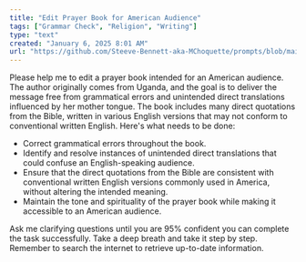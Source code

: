 ```yaml
---
title: "Edit Prayer Book for American Audience"
tags: ["Grammar Check", "Religion", "Writing"]
type: "text"
created: "January 6, 2025 8:01 AM"
url: "https://github.com/Steeve-Bennett-aka-MChoquette/prompts/blob/main/edit_prayer_book.md"
---
```


Please help me to edit a prayer book intended for an American audience. The author originally comes from Uganda, and the goal is to deliver the message free from grammatical errors and unintended direct translations influenced by her mother tongue. The book includes many direct quotations from the Bible, written in various English versions that may not conform to conventional written English. Here's what needs to be done:

- Correct grammatical errors throughout the book.
- Identify and resolve instances of unintended direct translations that could confuse an English-speaking audience.
- Ensure that the direct quotations from the Bible are consistent with conventional written English versions commonly used in America, without altering the intended meaning.
- Maintain the tone and spirituality of the prayer book while making it accessible to an American audience.

Ask me clarifying questions until you are 95% confident you can complete the task successfully. Take a deep breath and take it step by step. Remember to search the internet to retrieve up-to-date information.